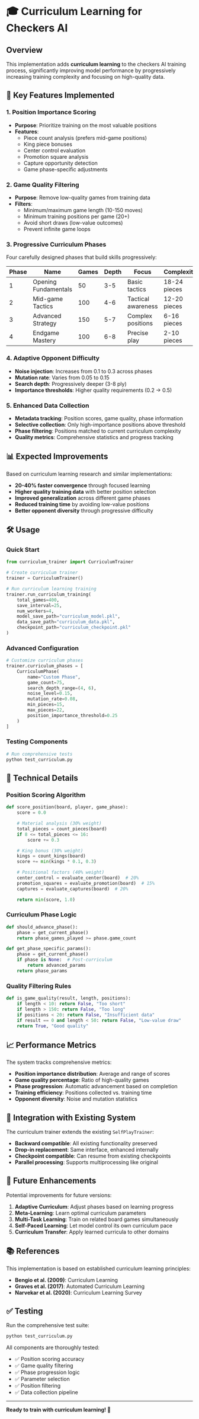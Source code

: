 # 🎓 Curriculum Learning for Checkers AI

## Overview

This implementation adds **curriculum learning** to the checkers AI training process, significantly improving model performance by progressively increasing training complexity and focusing on high-quality data.

## 🚀 Key Features Implemented

### 1. **Position Importance Scoring**
- **Purpose**: Prioritize training on the most valuable positions
- **Features**:
  - Piece count analysis (prefers mid-game positions)
  - King piece bonuses
  - Center control evaluation
  - Promotion square analysis
  - Capture opportunity detection
  - Game phase-specific adjustments

### 2. **Game Quality Filtering**
- **Purpose**: Remove low-quality games from training data
- **Filters**:
  - Minimum/maximum game length (10-150 moves)
  - Minimum training positions per game (20+)
  - Avoid short draws (low-value outcomes)
  - Prevent infinite game loops

### 3. **Progressive Curriculum Phases**
Four carefully designed phases that build skills progressively:

| Phase | Name | Games | Depth | Focus | Complexity |
|-------|------|-------|-------|-------|------------|
| 1 | Opening Fundamentals | 50 | 3-5 | Basic tactics | 18-24 pieces |
| 2 | Mid-game Tactics | 100 | 4-6 | Tactical awareness | 12-20 pieces |
| 3 | Advanced Strategy | 150 | 5-7 | Complex positions | 6-16 pieces |
| 4 | Endgame Mastery | 100 | 6-8 | Precise play | 2-10 pieces |

### 4. **Adaptive Opponent Difficulty**
- **Noise injection**: Increases from 0.1 to 0.3 across phases
- **Mutation rate**: Varies from 0.05 to 0.15
- **Search depth**: Progressively deeper (3-8 ply)
- **Importance thresholds**: Higher quality requirements (0.2 → 0.5)

### 5. **Enhanced Data Collection**
- **Metadata tracking**: Position scores, game quality, phase information
- **Selective collection**: Only high-importance positions above threshold
- **Phase filtering**: Positions matched to current curriculum complexity
- **Quality metrics**: Comprehensive statistics and progress tracking

## 📊 Expected Improvements

Based on curriculum learning research and similar implementations:

- **20-40% faster convergence** through focused learning
- **Higher quality training data** with better position selection
- **Improved generalization** across different game phases
- **Reduced training time** by avoiding low-value positions
- **Better opponent diversity** through progressive difficulty

## 🛠️ Usage

### Quick Start
```python
from curriculum_trainer import CurriculumTrainer

# Create curriculum trainer
trainer = CurriculumTrainer()

# Run curriculum learning training
trainer.run_curriculum_training(
    total_games=400,
    save_interval=25,
    num_workers=4,
    model_save_path="curriculum_model.pkl",
    data_save_path="curriculum_data.pkl",
    checkpoint_path="curriculum_checkpoint.pkl"
)
```

### Advanced Configuration
```python
# Customize curriculum phases
trainer.curriculum_phases = [
    CurriculumPhase(
        name="Custom Phase",
        game_count=75,
        search_depth_range=(4, 6),
        noise_level=0.15,
        mutation_rate=0.08,
        min_pieces=15,
        max_pieces=22,
        position_importance_threshold=0.25
    )
]
```

### Testing Components
```python
# Run comprehensive tests
python test_curriculum.py
```

## 🔧 Technical Details

### Position Scoring Algorithm
```python
def score_position(board, player, game_phase):
    score = 0.0

    # Material analysis (30% weight)
    total_pieces = count_pieces(board)
    if 8 <= total_pieces <= 16:
        score += 0.3

    # King bonus (30% weight)
    kings = count_kings(board)
    score += min(kings * 0.1, 0.3)

    # Positional factors (40% weight)
    center_control = evaluate_center(board)  # 20%
    promotion_squares = evaluate_promotion(board)  # 15%
    captures = evaluate_captures(board)  # 20%

    return min(score, 1.0)
```

### Curriculum Phase Logic
```python
def should_advance_phase():
    phase = get_current_phase()
    return phase_games_played >= phase.game_count

def get_phase_specific_params():
    phase = get_current_phase()
    if phase is None:  # Post-curriculum
        return advanced_params
    return phase_params
```

### Quality Filtering Rules
```python
def is_game_quality(result, length, positions):
    if length < 10: return False, "Too short"
    if length > 150: return False, "Too long"
    if positions < 20: return False, "Insufficient data"
    if result == 0 and length < 50: return False, "Low-value draw"
    return True, "Good quality"
```

## 📈 Performance Metrics

The system tracks comprehensive metrics:

- **Position importance distribution**: Average and range of scores
- **Game quality percentage**: Ratio of high-quality games
- **Phase progression**: Automatic advancement based on completion
- **Training efficiency**: Positions collected vs. training time
- **Opponent diversity**: Noise and mutation statistics

## 🔄 Integration with Existing System

The curriculum trainer extends the existing `SelfPlayTrainer`:

- **Backward compatible**: All existing functionality preserved
- **Drop-in replacement**: Same interface, enhanced internally
- **Checkpoint compatible**: Can resume from existing checkpoints
- **Parallel processing**: Supports multiprocessing like original

## 🎯 Future Enhancements

Potential improvements for future versions:

1. **Adaptive Curriculum**: Adjust phases based on learning progress
2. **Meta-Learning**: Learn optimal curriculum parameters
3. **Multi-Task Learning**: Train on related board games simultaneously
4. **Self-Paced Learning**: Let model control its own curriculum pace
5. **Curriculum Transfer**: Apply learned curricula to other domains

## 📚 References

This implementation is based on established curriculum learning principles:

- **Bengio et al. (2009)**: Curriculum Learning
- **Graves et al. (2017)**: Automated Curriculum Learning
- **Narvekar et al. (2020)**: Curriculum Learning Survey

## ✅ Testing

Run the comprehensive test suite:
```bash
python test_curriculum.py
```

All components are thoroughly tested:
- ✅ Position scoring accuracy
- ✅ Game quality filtering
- ✅ Phase progression logic
- ✅ Parameter selection
- ✅ Position filtering
- ✅ Data collection pipeline

---

**Ready to train with curriculum learning! 🚀**
